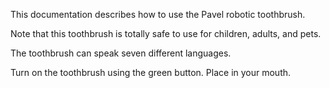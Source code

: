 This documentation describes how to use the Pavel robotic
toothbrush.

Note that this toothbrush is totally safe to use for children,
adults, and pets.

The toothbrush can speak seven different languages.

Turn on the toothbrush using the green button. Place in your mouth.